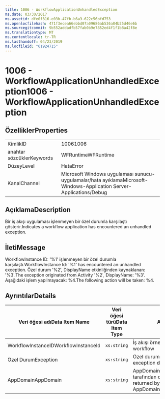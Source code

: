 ```yaml
---
title: 1006 - WorkflowApplicationUnhandledException
ms.date: 03/30/2017
ms.assetid: dfe0f316-e03b-47fb-b6a3-622c56bfd753
ms.openlocfilehash: 471f3ecea66ebbd07a09686ab536a84b25d46e6b
ms.sourcegitcommit: 9b552addadfb57fab0b9e7852ed4f1f1b8a42f8e
ms.translationtype: MT
ms.contentlocale: tr-TR
ms.lasthandoff: 04/23/2019
ms.locfileid: "61924715"
---
```

# <a name="1006---workflowapplicationunhandledexception"></a><span data-ttu-id="300de-102">1006 - WorkflowApplicationUnhandledException</span><span class="sxs-lookup"><span data-stu-id="300de-102">1006 - WorkflowApplicationUnhandledException</span></span>
## <a name="properties"></a><span data-ttu-id="300de-103">Özellikler</span><span class="sxs-lookup"><span data-stu-id="300de-103">Properties</span></span>  
  
|||  
|-|-|  
|<span data-ttu-id="300de-104">Kimlik</span><span class="sxs-lookup"><span data-stu-id="300de-104">ID</span></span>|<span data-ttu-id="300de-105">1006</span><span class="sxs-lookup"><span data-stu-id="300de-105">1006</span></span>|  
|<span data-ttu-id="300de-106">anahtar sözcükler</span><span class="sxs-lookup"><span data-stu-id="300de-106">Keywords</span></span>|<span data-ttu-id="300de-107">WFRuntime</span><span class="sxs-lookup"><span data-stu-id="300de-107">WFRuntime</span></span>|  
|<span data-ttu-id="300de-108">Düzey</span><span class="sxs-lookup"><span data-stu-id="300de-108">Level</span></span>|<span data-ttu-id="300de-109">Hata</span><span class="sxs-lookup"><span data-stu-id="300de-109">Error</span></span>|  
|<span data-ttu-id="300de-110">Kanal</span><span class="sxs-lookup"><span data-stu-id="300de-110">Channel</span></span>|<span data-ttu-id="300de-111">Microsoft Windows uygulaması sunucu-uygulamalar/hata ayıklama</span><span class="sxs-lookup"><span data-stu-id="300de-111">Microsoft-Windows-Application Server-Applications/Debug</span></span>|  
  
## <a name="description"></a><span data-ttu-id="300de-112">Açıklama</span><span class="sxs-lookup"><span data-stu-id="300de-112">Description</span></span>  
 <span data-ttu-id="300de-113">Bir iş akışı uygulaması işlenmeyen bir özel durumla karşılaştı gösterir.</span><span class="sxs-lookup"><span data-stu-id="300de-113">Indicates a workflow application has encountered an unhandled exception.</span></span>  
  
## <a name="message"></a><span data-ttu-id="300de-114">İleti</span><span class="sxs-lookup"><span data-stu-id="300de-114">Message</span></span>  
 <span data-ttu-id="300de-115">WorkflowInstance ID: '%1' işlenmeyen bir özel durumla karşılaştı.</span><span class="sxs-lookup"><span data-stu-id="300de-115">WorkflowInstance Id: '%1' has encountered an unhandled exception.</span></span>  <span data-ttu-id="300de-116">Özel durum '%2', DisplayName etkinliğinden kaynaklanan: '%3'.</span><span class="sxs-lookup"><span data-stu-id="300de-116">The exception originated from Activity '%2', DisplayName: '%3'.</span></span>  <span data-ttu-id="300de-117">Aşağıdaki işlem yapılmayacak: %4.</span><span class="sxs-lookup"><span data-stu-id="300de-117">The following action will be taken: %4.</span></span>  
  
## <a name="details"></a><span data-ttu-id="300de-118">Ayrıntılar</span><span class="sxs-lookup"><span data-stu-id="300de-118">Details</span></span>  
  
|<span data-ttu-id="300de-119">Veri öğesi adı</span><span class="sxs-lookup"><span data-stu-id="300de-119">Data Item Name</span></span>|<span data-ttu-id="300de-120">Veri öğesi türü</span><span class="sxs-lookup"><span data-stu-id="300de-120">Data Item Type</span></span>|<span data-ttu-id="300de-121">Açıklama</span><span class="sxs-lookup"><span data-stu-id="300de-121">Description</span></span>|  
|--------------------|--------------------|-----------------|  
|<span data-ttu-id="300de-122">WorkflowInstanceID</span><span class="sxs-lookup"><span data-stu-id="300de-122">WorkflowInstanceId</span></span>|`xs:string`|<span data-ttu-id="300de-123">İş akışı örnek kimliği</span><span class="sxs-lookup"><span data-stu-id="300de-123">The instance id for the workflow</span></span>|  
|<span data-ttu-id="300de-124">Özel Durum</span><span class="sxs-lookup"><span data-stu-id="300de-124">Exception</span></span>|`xs:string`|<span data-ttu-id="300de-125">Özel durum için özel durum ayrıntıları</span><span class="sxs-lookup"><span data-stu-id="300de-125">The exception details for the exception</span></span>|  
|<span data-ttu-id="300de-126">AppDomain</span><span class="sxs-lookup"><span data-stu-id="300de-126">AppDomain</span></span>|`xs:string`|<span data-ttu-id="300de-127">AppDomain.CurrentDomain.FriendlyName tarafından döndürülen dize.</span><span class="sxs-lookup"><span data-stu-id="300de-127">The string returned by AppDomain.CurrentDomain.FriendlyName.</span></span>|
